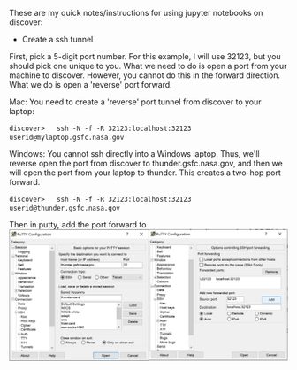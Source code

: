 These are my quick notes/instructions for using jupyter notebooks on discover:

* Create a ssh tunnel

First, pick a 5-digit port number.  For this example, I will use 32123, but you should pick one unique to you.  What we need to do is open a port from your machine to discover.  However, you cannot do this in the forward direction.  What we do is open a 'reverse' port forward.  

Mac:  You need to create a 'reverse' port tunnel from discover to your laptop:
```
discover>   ssh -N -f -R 32123:localhost:32123 userid@mylaptop.gsfc.nasa.gov
```
Windows: You cannot ssh directly into a Windows laptop.  Thus, we'll reverse open the port from discover to thunder.gsfc.nasa.gov, and then we will open the port from your laptop to thunder.  This creates a two-hop port forward.
```
discover>   ssh -N -f -R 32123:localhost:32123 userid@thunder.gsfc.nasa.gov
```
Then in putty, add the port forward to 
![putty_screenshot.png](putty_screenshot.png)


